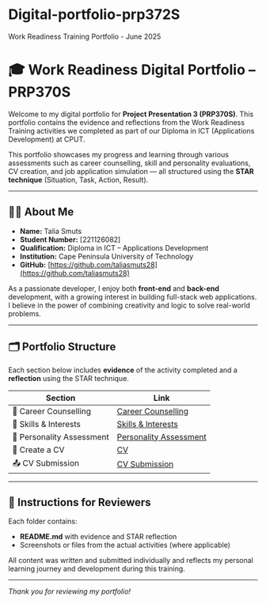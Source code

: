 # Digital-portfolio-prp372S
Work Readiness Training Portfolio - June 2025
# 🎓 Work Readiness Digital Portfolio – PRP370S

Welcome to my digital portfolio for **Project Presentation 3 (PRP370S)**. This portfolio contains the evidence and reflections from the Work Readiness Training activities we completed as part of our Diploma in ICT (Applications Development) at CPUT.

This portfolio showcases my progress and learning through various assessments such as career counselling, skill and personality evaluations, CV creation, and job application simulation — all structured using the **STAR technique** (Situation, Task, Action, Result).

---

## 👩‍🎓 About Me

- **Name:** Talia Smuts  
- **Student Number:** [221126082]  
- **Qualification:** Diploma in ICT – Applications Development  
- **Institution:** Cape Peninsula University of Technology  
- **GitHub:** [https://github.com/taliasmuts28](https://github.com/taliasmuts28)  

As a passionate developer, I enjoy both **front-end** and **back-end** development, with a growing interest in building full-stack web applications. I believe in the power of combining creativity and logic to solve real-world problems.

---

## 🗂️ Portfolio Structure

Each section below includes **evidence** of the activity completed and a **reflection** using the STAR technique.

| Section                  | Link                                      |
|--------------------------|-------------------------------------------|
| 📘 Career Counselling    | [Career Counselling](./Career-counselling/) |
| 🧠 Skills & Interests     | [Skills & Interests](./skills-interests/)   |
| 🌟 Personality Assessment | [Personality Assessment](./personality-assessment/) |
| 📄 Create a CV           | [CV](./cv/)                               |
| 📤 CV Submission         | [CV Submission](./cv-submission/)         |


---

## 📌 Instructions for Reviewers

Each folder contains:
- **README.md** with evidence and STAR reflection  
- Screenshots or files from the actual activities (where applicable)

All content was written and submitted individually and reflects my personal learning journey and development during this training.

---

_Thank you for reviewing my portfolio!_
